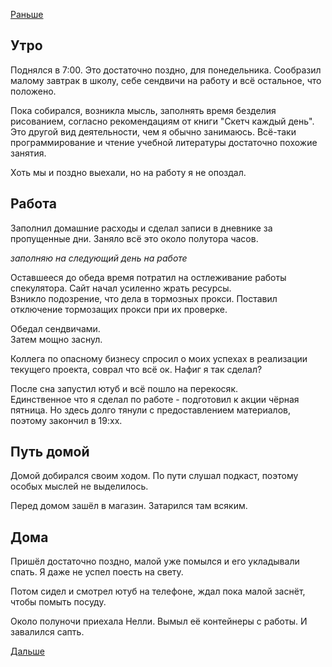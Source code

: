[Раньше](2019.11.24.md)  
## Утро
Поднялся в 7:00. Это достаточно поздно, для понедельника. Сообразил малому завтрак в школу, себе сендвичи на работу и всё остальное, что положено.

Пока собирался, возникла мысль, заполнять время безделия рисованием, согласно рекомендациям от книги "Скетч каждый день". Это другой вид деятельности, чем я обычно занимаюсь. Всё-таки программирование и чтение учебной литературы достаточно похожие занятия.

Хоть мы и поздно выехали, но на работу я не опоздал.
## Работа
Заполнил домашние расходы и сделал записи в дневнике за пропущенные дни. Заняло всё это около полутора часов.

*заполняю на следующий день на работе*

Оставшееся до обеда время потратил на остлеживание работы спекулятора. Сайт начал усиленно жрать ресурсы.  
Взникло подозрение, что дела в тормозных прокси. Поставил отключение тормозащих прокси при их проверке.

Обедал сендвичами.  
Затем мощно заснул.

Коллега по опасному бизнесу спросил о моих успехах в реализации текущего проекта, соврал что всё ок. Нафиг я так сделал?

После сна запустил ютуб и всё пошло на перекосяк.  
Единственное что я сделал по работе - подготовил к акции чёрная пятница. Но здесь долго тянули с предоставлением материалов, поэтому закончил в 19:хх.
## Путь домой
Домой добирался своим ходом. По пути слушал подкаст, поэтому особых мыслей не выделилось.

Перед домом зашёл в магазин. Затарился там всяким.
## Дома
Пришёл достаточно поздно, малой уже помылся и его укладывали спать. Я даже не успел поесть на свету.

Потом сидел и смотрел ютуб на телефоне, ждал пока малой заснёт, чтобы помыть посуду.

Около полуночи приехала Нелли. Вымыл её контейнеры с работы. И завалился сапть.

[Дальше](2019.11.26.md)